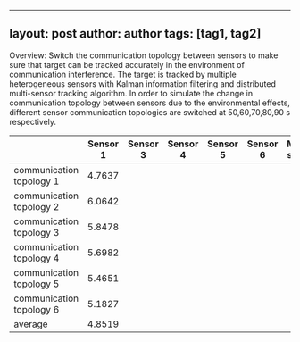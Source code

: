 ---
layout: post
author: author
tags: [tag1, tag2]
--

Overview: Switch the communication topology between sensors to make sure that target can be tracked accurately in the environment of communication interference.
The target is tracked by multiple heterogeneous sensors with Kalman information filtering and distributed multi-sensor tracking algorithm. In order to simulate the change in communication topology between sensors due to the environmental effects, different sensor communication topologies are switched at 50,60,70,80,90 s respectively.



|                          |  Sensor 1   | Sensor 3 | Sensor 4 | Sensor 5 | Sensor 6 |  Multiple sensors   |
|--------------------------|-----|----------|----------|----------|----------|-----|
| communication topology 1 |   4.7637  |          |          |          |          |     |
| communication topology 2 |   6.0642  |          |          |          |          |     |
| communication topology 3 |   5.8478  |          |          |          |          |     |
| communication topology 4 |   5.6982  |          |          |          |          |     |
| communication topology 5 |   5.4651  |          |          |          |          |     |
| communication topology 6 |  5.1827   |          |          |          |          |     |
|        average                  |  4.8519   |          |          |          |          |     |
